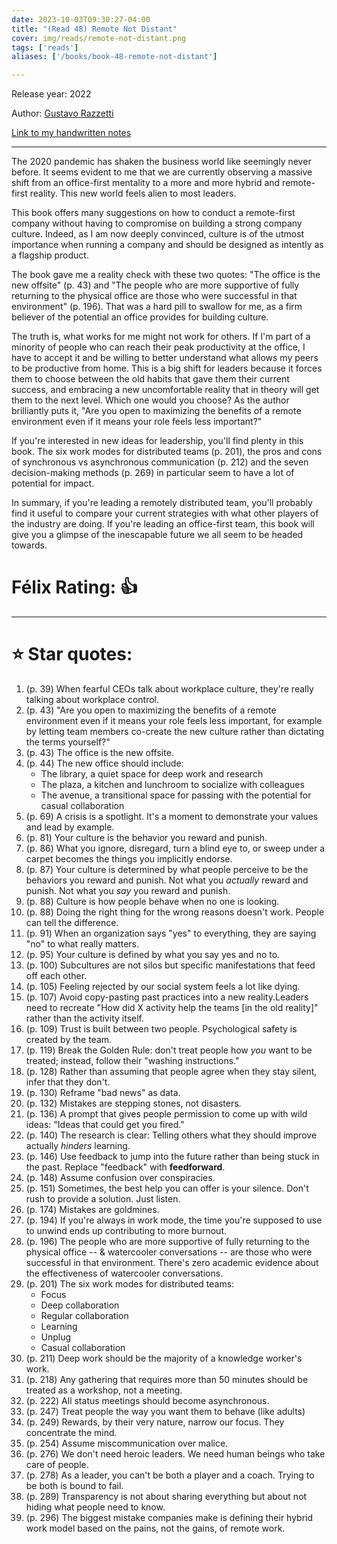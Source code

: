 ```yaml
---
date: 2023-10-03T09:30:27-04:00
title: "(Read 48) Remote Not Distant"
cover: img/reads/remote-not-distant.png
tags: ['reads']
aliases: ['/books/book-48-remote-not-distant']

---
```


Release year: 2022

Author: [Gustavo Razzetti](https://www.linkedin.com/in/gustavorazzetti/)

[Link to my handwritten notes](https://drive.google.com/file/d/1_35yZvC7uOMaIEyWfwWjmiq2G6emqop5/view?usp=drive_link)

---

The 2020 pandemic has shaken the business world like seemingly never before. It seems evident to me that we are currently observing a massive shift from an office-first mentality to a more and more hybrid and remote-first reality. This new world feels alien to most leaders.

This book offers many suggestions on how to conduct a remote-first company without having to compromise on building a strong company culture. Indeed, as I am now deeply convinced, culture is of the utmost importance when running a company and should be designed as intently as a flagship product.

The book gave me a reality check with these two quotes: "The office is the new offsite" (p. 43) and "The people who are more supportive of fully returning to the physical office are those who were successful in that environment" (p. 196). That was a hard pill to swallow for me, as a firm believer of the potential an office provides for building culture.

The truth is, what works for me might not work for others. If I'm part of a minority of people who can reach their peak productivity at the office, I have to accept it and be willing to better understand what allows my peers to be productive from home. This is a big shift for leaders because it forces them to choose between the old habits that gave them their current success, and embracing a new uncomfortable reality that in theory will get them to the next level. Which one would you choose? As the author brilliantly puts it, "Are you open to maximizing the benefits of a remote environment even if it means your role feels less important?"

If you're interested in new ideas for leadership, you'll find plenty in this book. The six work modes for distributed teams (p. 201), the pros and cons of synchronous vs asynchronous communication (p. 212) and the seven decision-making methods (p. 269) in particular seem to have a lot of potential for impact.

In summary, if you're leading a remotely distributed team, you'll probably find it useful to compare your current strategies with what other players of the industry are doing. If you're leading an office-first team, this book will give you a glimpse of the inescapable future we all seem to be headed towards.

# Félix Rating: 👍

---

# :star: Star quotes:

1. (p. 39) When fearful CEOs talk about workplace culture, they're
   really talking about workplace control.
1. (p. 43) "Are you open to maximizing the benefits of a remote
   environment even if it means your role feels less important, for
   example by letting team members co-create the new culture rather than
   dictating the terms yourself?"
1. (p. 43) The office is the new offsite.
1. (p. 44) The new office should include:
    - The library, a quiet space for deep work and research
    - The plaza, a kitchen and lunchroom to socialize with colleagues
    - The avenue, a transitional space for passing with the potential
      for casual collaboration
1. (p. 69) A crisis is a spotlight. It's a moment to demonstrate your
   values and lead by example.
1. (p. 81) Your culture is the behavior you reward and punish.
1. (p. 86) What you ignore, disregard, turn a blind eye to, or sweep
   under a carpet becomes the things you implicitly endorse.
1. (p. 87) Your culture is determined by what people perceive to be the
   behaviors you reward and punish. Not what you *actually* reward and
   punish. Not what you *say* you reward and punish.
1. (p. 88) Culture is how people behave when no one is looking.
1. (p. 88) Doing the right thing for the wrong reasons doesn't work.
   People can tell the difference.
1. (p. 91) When an organization says "yes" to everything, they are
   saying "no" to what really matters.
1. (p. 95) Your culture is defined by what you say yes and no to.
1. (p. 100) Subcultures are not silos but specific manifestations that
   feed off each other.
1. (p. 105) Feeling rejected by our social system feels a lot like
   dying.
1. (p. 107) Avoid copy-pasting past practices into a new reality.Leaders
   need to recreate "How did X activity help the teams [in the old
   reality]" rather than the activity itself.
1. (p. 109) Trust is built between two people. Psychological safety is
   created by the team.
1. (p. 119) Break the Golden Rule: don't treat people how *you* want to
   be treated; instead, follow their "washing instructions."
1. (p. 128) Rather than assuming that people agree when they stay
   silent, infer that they don't.
1. (p. 130) Reframe "bad news" as data.
1. (p. 132) Mistakes are stepping stones, not disasters.
1. (p. 136) A prompt that gives people permission to come up with wild
   ideas: "Ideas that could get you fired."
1. (p. 140) The research is clear: Telling others what they should
   improve actually *hinders* learning.
1. (p. 146) Use feedback to jump into the future rather than being stuck
   in the past. Replace "feedback" with **feedforward**.
1. (p. 148) Assume confusion over conspiracies.
1. (p. 151) Sometimes, the best help you can offer is your silence.
   Don't rush to provide a solution. Just listen.
1. (p. 174) Mistakes are goldmines.
1. (p. 194) If you're always in work mode, the time you're supposed to
   use to unwind ends up contributing to more burnout.
1. (p. 196) The people who are more supportive of fully returning to the
   physical office -- & watercooler conversations -- are those who were
   successful in that environment. There's zero academic evidence about
   the effectiveness of watercooler conversations.
1. (p. 201) The six work modes for distributed teams:
   - Focus
   - Deep collaboration
   - Regular collaboration
   - Learning
   - Unplug
   - Casual collaboration
1. (p. 211) Deep work should be the majority of a knowledge worker's
   work.
1. (p. 218) Any gathering that requires more than 50 minutes should be
   treated as a workshop, not a meeting.
1. (p. 222) All status meetings should become asynchronous.
1. (p. 247) Treat people the way you want them to behave (like adults)
1. (p. 249) Rewards, by their very nature, narrow our focus. They
   concentrate the mind.
1. (p. 254) Assume miscommunication over malice.
1. (p. 276) We don't need heroic leaders. We need human beings who take
   care of people.
1. (p. 278) As a leader, you can't be both a player and a coach. Trying
   to be both is bound to fail.
1. (p. 289) Transparency is not about sharing everything but about not
   hiding what people need to know.
1. (p. 296) The biggest mistake companies make is defining their hybrid
   work model based on the pains, not the gains, of remote work.

